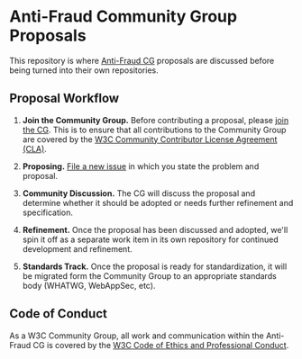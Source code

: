 # Anti-Fraud Community Group Proposals

This repository is where [Anti-Fraud CG](https://antifraudcg.github.io/) proposals are discussed before being turned into their own repositories.

## Proposal Workflow

1. **Join the Community Group.** Before contributing a proposal, please [join the CG](https://www.w3.org/community/antifraud/join). This is to ensure that all contributions to the Community Group are covered by the [W3C Community Contributor License Agreement (CLA)](https://www.w3.org/community/about/agreements/cla/).

2. **Proposing.** [File a new issue](https://github.com/antifraudcg/proposals/issues/new) in which you state the problem and proposal.

3. **Community Discussion.** The CG will discuss the proposal and determine whether it should be adopted or needs further refinement and specification.

5. **Refinement.** Once the proposal has been discussed and adopted, we'll spin it off as a separate work item in its own repository for continued development and refinement.

6. **Standards Track.** Once the proposal is ready for standardization, it will be migrated form the Community Group to an appropriate standards body (WHATWG, WebAppSec, etc).

## Code of Conduct

As a W3C Community Group, all work and communication within the Anti-Fraud CG
is covered by the
[W3C Code of Ethics and Professional Conduct](https://www.w3.org/Consortium/cepc/).